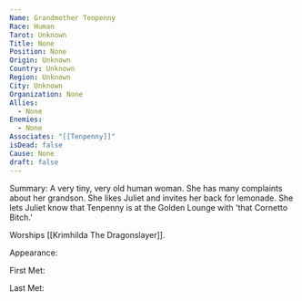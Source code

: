 ```yaml
---
Name: Grandmother Tenpenny
Race: Human
Tarot: Unknown
Title: None
Position: None
Origin: Unknown
Country: Unknown
Region: Unknown
City: Unknown
Organization: None
Allies:
  - None
Enemies:
  - None
Associates: "[[Tenpenny]]"
isDead: false
Cause: None
draft: false
---
```

Summary:
A very tiny, very old human woman. She has many complaints about her grandson. She likes Juliet and invites her back for lemonade. She lets Juliet know that Tenpenny is at the Golden Lounge with 'that Cornetto Bitch.'

Worships [[Krimhilda The Dragonslayer]].

Appearance: 

First Met: 

Last Met: 
